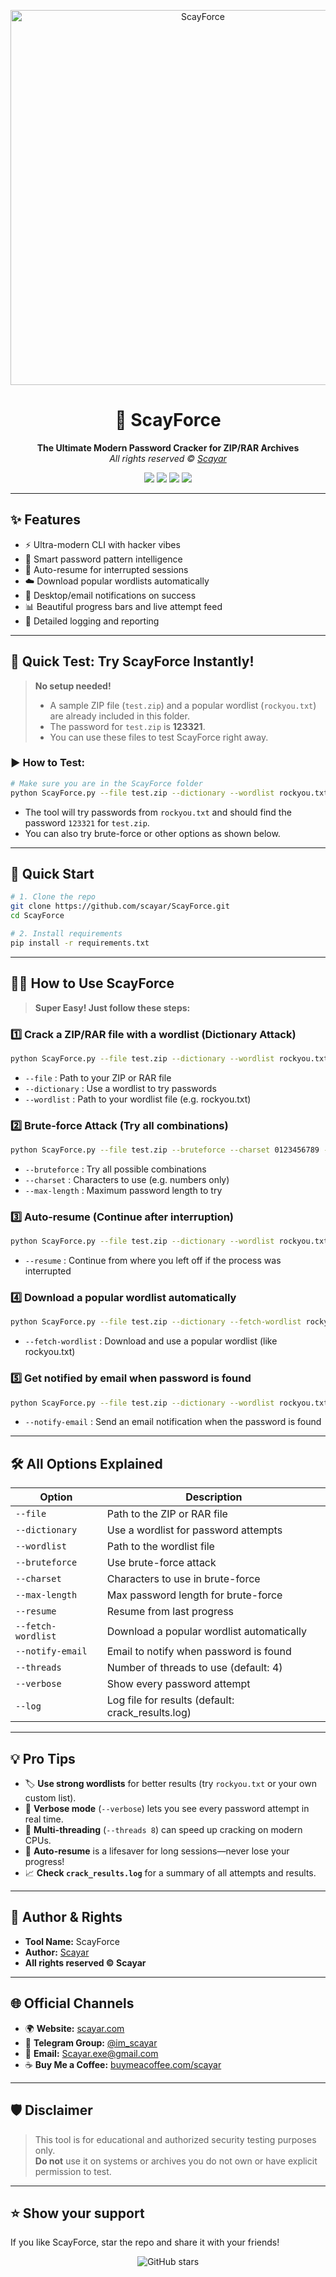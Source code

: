<!-- Banner -->
<p align="center">
  <img src="https://scayar.com/assets/scayforce-banner.png" alt="ScayForce" width="600"/>
</p>

<h1 align="center">🚀 ScayForce</h1>
<p align="center">
  <b>The Ultimate Modern Password Cracker for ZIP/RAR Archives</b><br>
  <i>All rights reserved © <a href="https://scayar.com">Scayar</a></i>
</p>

<p align="center">
  <a href="https://scayar.com"><img src="https://img.shields.io/badge/website-scayar.com-blue?style=flat-square&logo=google-chrome"></a>
  <a href="https://t.me/im_scayar"><img src="https://img.shields.io/badge/telegram-@im_scayar-2CA5E0?style=flat-square&logo=telegram"></a>
  <a href="mailto:Scayar.exe@gmail.com"><img src="https://img.shields.io/badge/email-Scayar.exe@gmail.com-red?style=flat-square&logo=gmail"></a>
  <a href="https://buymeacoffee.com/scayar"><img src="https://img.shields.io/badge/buy%20me%20a%20coffee-support-yellow?style=flat-square&logo=buy-me-a-coffee"></a>
</p>

---

## ✨ Features

- ⚡️ Ultra-modern CLI with hacker vibes
- 🧠 Smart password pattern intelligence
- 🔄 Auto-resume for interrupted sessions
- ☁️ Download popular wordlists automatically
- 🔔 Desktop/email notifications on success
- 📊 Beautiful progress bars and live attempt feed
- 📝 Detailed logging and reporting

---

## 🧪 Quick Test: Try ScayForce Instantly!

> **No setup needed!**
>
> - A sample ZIP file (`test.zip`) and a popular wordlist (`rockyou.txt`) are already included in this folder.
> - The password for `test.zip` is **123321**.
> - You can use these files to test ScayForce right away.

### ▶️ **How to Test:**

```bash
# Make sure you are in the ScayForce folder
python ScayForce.py --file test.zip --dictionary --wordlist rockyou.txt
```

- The tool will try passwords from `rockyou.txt` and should find the password `123321` for `test.zip`.
- You can also try brute-force or other options as shown below.

---

## 🚀 Quick Start

```bash
# 1. Clone the repo
git clone https://github.com/scayar/ScayForce.git
cd ScayForce

# 2. Install requirements
pip install -r requirements.txt
```

---

## 🧑‍💻 How to Use ScayForce

> **Super Easy! Just follow these steps:**

### 1️⃣ Crack a ZIP/RAR file with a wordlist (Dictionary Attack)
```bash
python ScayForce.py --file test.zip --dictionary --wordlist rockyou.txt
```
- `--file` : Path to your ZIP or RAR file
- `--dictionary` : Use a wordlist to try passwords
- `--wordlist` : Path to your wordlist file (e.g. rockyou.txt)

### 2️⃣ Brute-force Attack (Try all combinations)
```bash
python ScayForce.py --file test.zip --bruteforce --charset 0123456789 --max-length 4
```
- `--bruteforce` : Try all possible combinations
- `--charset` : Characters to use (e.g. numbers only)
- `--max-length` : Maximum password length to try

### 3️⃣ Auto-resume (Continue after interruption)
```bash
python ScayForce.py --file test.zip --dictionary --wordlist rockyou.txt --resume
```
- `--resume` : Continue from where you left off if the process was interrupted

### 4️⃣ Download a popular wordlist automatically
```bash
python ScayForce.py --file test.zip --dictionary --fetch-wordlist rockyou.txt
```
- `--fetch-wordlist` : Download and use a popular wordlist (like rockyou.txt)

### 5️⃣ Get notified by email when password is found
```bash
python ScayForce.py --file test.zip --dictionary --wordlist rockyou.txt --notify-email you@email.com
```
- `--notify-email` : Send an email notification when the password is found

---

## 🛠️ All Options Explained

| Option              | Description                                      |
|---------------------|--------------------------------------------------|
| `--file`            | Path to the ZIP or RAR file                      |
| `--dictionary`      | Use a wordlist for password attempts             |
| `--wordlist`        | Path to the wordlist file                        |
| `--bruteforce`      | Use brute-force attack                           |
| `--charset`         | Characters to use in brute-force                 |
| `--max-length`      | Max password length for brute-force              |
| `--resume`          | Resume from last progress                        |
| `--fetch-wordlist`  | Download a popular wordlist automatically        |
| `--notify-email`    | Email to notify when password is found           |
| `--threads`         | Number of threads to use (default: 4)            |
| `--verbose`         | Show every password attempt                      |
| `--log`             | Log file for results (default: crack_results.log)|

---

## 💡 Pro Tips

- 🏷️ **Use strong wordlists** for better results (try `rockyou.txt` or your own custom list).
- 🚦 **Verbose mode** (`--verbose`) lets you see every password attempt in real time.
- 🧩 **Multi-threading** (`--threads 8`) can speed up cracking on modern CPUs.
- 💾 **Auto-resume** is a lifesaver for long sessions—never lose your progress!
- 📈 **Check `crack_results.log`** for a summary of all attempts and results.

---

## 👤 Author & Rights

- **Tool Name:** ScayForce  
- **Author:** [Scayar](https://scayar.com)  
- **All rights reserved © Scayar**

---

## 🌐 Official Channels

- 🌍 **Website:** [scayar.com](https://scayar.com)
- 💬 **Telegram Group:** [@im_scayar](https://t.me/im_scayar)
- 📧 **Email:** [Scayar.exe@gmail.com](mailto:Scayar.exe@gmail.com)
- ☕ **Buy Me a Coffee:** [buymeacoffee.com/scayar](https://buymeacoffee.com/scayar)

---

## 🛡️ Disclaimer

> This tool is for educational and authorized security testing purposes only.  
> **Do not** use it on systems or archives you do not own or have explicit permission to test.

---

## ⭐️ Show your support

If you like ScayForce, star the repo and share it with your friends!

<p align="center">
  <img src="https://img.shields.io/github/stars/scayar/ScayForce?style=social" alt="GitHub stars"/>
</p> 